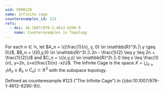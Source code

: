 ```yaml
---
uid: S000120
name: Infinite cage
counterexamples_id: 123
refs:
  - doi: 10.1007/978-1-4612-6290-9
    name: Counterexamples in Topology
---
```

For each $n \in \mathbb N$, let
$A_n = \{(\frac{1}{n}, y, 0) \in \mathbb{R}^3\ |\ y \geq 0\}$,
$B_n = \{(0,y,0) \in \mathbb{R}^3\ |\ 2n - \frac{1}{2} \leq y \leq 2n + \frac{1}{2}\}$ and
$C_n = \{(x,y,z) \in \mathbb{R}^3\ |\ 0 \leq x \leq \frac{1}{n}, y=2n, z=x(\frac{1}{n} -x)\}$.
The Infinite Cage is the space $X = \bigcup_{n \geq 1} (A_n \cup B_n \cup C_n) \subset \mathbb{R}^3$ with the subspace topology.

Defined as counterexample #123 ("The Infinite Cage")
in {{doi:10.1007/978-1-4612-6290-9}}.
